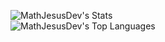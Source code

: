 ![MathJesusDev's Stats](https://github-readme-stats.vercel.app/api?username=MathJesusDev&theme=vision-friendly-dark&show_icons=true&hide_border=false&count_private=true)<br>
![MathJesusDev's Top Languages](https://github-readme-stats.vercel.app/api/top-langs/?username=MathJesusDev&theme=vision-friendly-dark&show_icons=true&hide_border=false)
